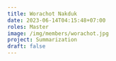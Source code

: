 ```yaml
---
title: Worachot Nakduk
date: 2023-06-14T04:15:48+07:00
roles: Master
image: /img/members/worachot.jpg
project: Summarization
draft: false
---
```


